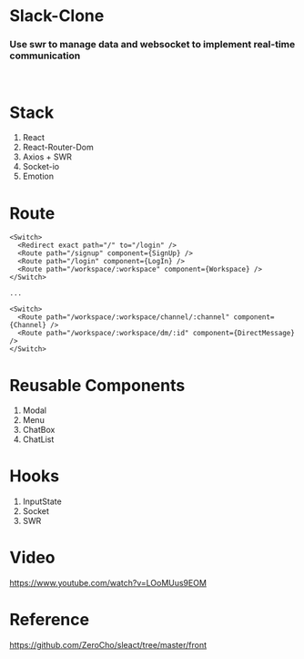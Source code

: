 # Slack-Clone

### Use swr to manage data and websocket to implement real-time communication

</br>

# Stack

1. React
2. React-Router-Dom
3. Axios + SWR
4. Socket-io
5. Emotion

# Route

```
<Switch>
  <Redirect exact path="/" to="/login" />
  <Route path="/signup" component={SignUp} />
  <Route path="/login" component={LogIn} />
  <Route path="/workspace/:workspace" component={Workspace} />
</Switch>

...

<Switch>
  <Route path="/workspace/:workspace/channel/:channel" component={Channel} />
  <Route path="/workspace/:workspace/dm/:id" component={DirectMessage} />
</Switch>
```

# Reusable Components

1. Modal
2. Menu
3. ChatBox
4. ChatList

# Hooks

1. InputState
2. Socket
3. SWR

# Video

https://www.youtube.com/watch?v=LOoMUus9EOM

# Reference

https://github.com/ZeroCho/sleact/tree/master/front
